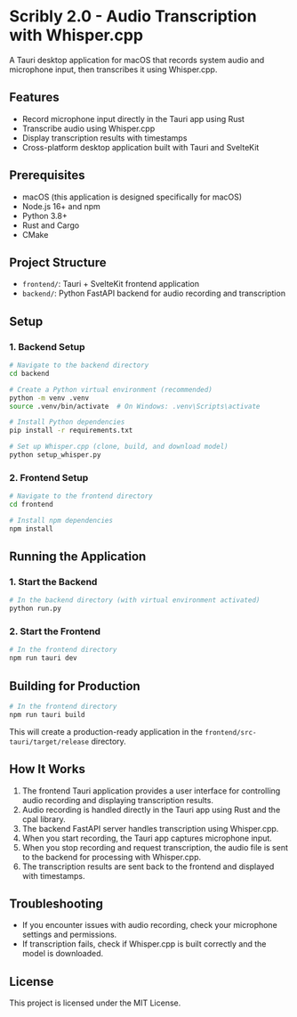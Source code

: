 # Scribly 2.0 - Audio Transcription with Whisper.cpp

A Tauri desktop application for macOS that records system audio and microphone input, then transcribes it using Whisper.cpp.

## Features

- Record microphone input directly in the Tauri app using Rust
- Transcribe audio using Whisper.cpp
- Display transcription results with timestamps
- Cross-platform desktop application built with Tauri and SvelteKit

## Prerequisites

- macOS (this application is designed specifically for macOS)
- Node.js 16+ and npm
- Python 3.8+
- Rust and Cargo
- CMake

## Project Structure

- `frontend/`: Tauri + SvelteKit frontend application
- `backend/`: Python FastAPI backend for audio recording and transcription

## Setup

### 1. Backend Setup

```bash
# Navigate to the backend directory
cd backend

# Create a Python virtual environment (recommended)
python -m venv .venv
source .venv/bin/activate  # On Windows: .venv\Scripts\activate

# Install Python dependencies
pip install -r requirements.txt

# Set up Whisper.cpp (clone, build, and download model)
python setup_whisper.py
```

### 2. Frontend Setup

```bash
# Navigate to the frontend directory
cd frontend

# Install npm dependencies
npm install
```

## Running the Application

### 1. Start the Backend

```bash
# In the backend directory (with virtual environment activated)
python run.py
```

### 2. Start the Frontend

```bash
# In the frontend directory
npm run tauri dev
```

## Building for Production

```bash
# In the frontend directory
npm run tauri build
```

This will create a production-ready application in the `frontend/src-tauri/target/release` directory.

## How It Works

1. The frontend Tauri application provides a user interface for controlling audio recording and displaying transcription results.
2. Audio recording is handled directly in the Tauri app using Rust and the cpal library.
3. The backend FastAPI server handles transcription using Whisper.cpp.
4. When you start recording, the Tauri app captures microphone input.
5. When you stop recording and request transcription, the audio file is sent to the backend for processing with Whisper.cpp.
6. The transcription results are sent back to the frontend and displayed with timestamps.

## Troubleshooting

- If you encounter issues with audio recording, check your microphone settings and permissions.
- If transcription fails, check if Whisper.cpp is built correctly and the model is downloaded.

## License

This project is licensed under the MIT License.